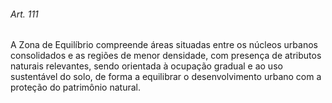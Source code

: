 
###### Art. 111
A Zona de Equilíbrio compreende áreas situadas entre os núcleos urbanos consolidados e as regiões de menor densidade, com presença de atributos naturais relevantes, sendo orientada à ocupação gradual e ao uso sustentável do solo, de forma a equilibrar o desenvolvimento urbano com a proteção do patrimônio natural.
